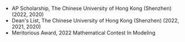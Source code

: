 - AP Scholarship, The Chinese University of Hong Kong (Shenzhen) (2022, 2020)  
- Dean's List, The Chinese University of Hong Kong (Shenzhen) (2022, 2021, 2020)  
- Meritorious Award, 2022 Mathematical Contest In Modeling  